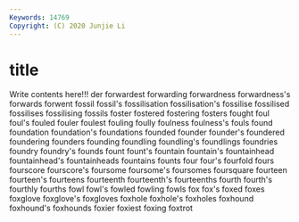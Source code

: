 ```yaml
---
Keywords: 14769
Copyright: (C) 2020 Junjie Li
---
```


# title

Write contents here!!!
der 
forwardest 
forwarding
forwardness 
forwardness's 
forwards 
forwent 
fossil 
fossil's 
fossilisation 
fossilisation's 
fossilise 
fossilised
fossilises 
fossilising 
fossils 
foster 
fostered 
fostering 
fosters 
fought 
foul 
foul's
fouled 
fouler 
foulest 
fouling 
foully 
foulness 
foulness's 
fouls 
found 
foundation
foundation's 
foundations 
founded 
founder 
founder's 
foundered 
foundering 
founders 
founding 
foundling
foundling's 
foundlings 
foundries 
foundry 
foundry's 
founds 
fount 
fount's 
fountain 
fountain's
fountainhead 
fountainhead's 
fountainheads 
fountains 
founts 
four 
four's 
fourfold 
fours 
fourscore
fourscore's 
foursome 
foursome's 
foursomes 
foursquare 
fourteen 
fourteen's 
fourteens 
fourteenth 
fourteenth's
fourteenths 
fourth 
fourth's 
fourthly 
fourths 
fowl 
fowl's 
fowled 
fowling 
fowls
fox 
fox's 
foxed 
foxes 
foxglove 
foxglove's 
foxgloves 
foxhole 
foxhole's 
foxholes
foxhound 
foxhound's 
foxhounds 
foxier 
foxiest 
foxing 
foxtrot 
